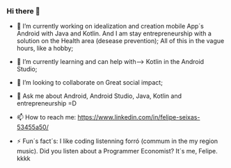 ### Hi there 👋

- 🔭 I’m currently working on idealization and creation mobile App´s Android with Java and Kotlin. And I am stay entrepreneurship with a solution on the Health area (desease prevention); All of this in the vague hours, like a hobby;

- 🌱 I’m currently learning and can help with--> Kotlin in the Android Studio;

- 👯 I’m looking to collaborate on Great social impact;

- 💬 Ask me about Android, Android Studio, Java, Kotlin and entrepreneurship =D

- 📫 How to reach me: https://www.linkedin.com/in/felipe-seixas-53455a50/ 

- ⚡ Fun´s fact´s: I like coding listenning forró (commum in the my region music). Did you listen about a Programmer Economist? It´s me, Felipe. kkkk
